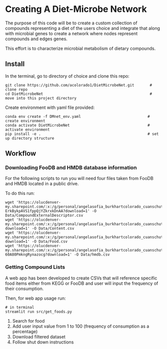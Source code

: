 # Creating A Diet-Microbe Network

The purpose of this code will be to create a custom collection of compounds representing a diet of the users choice and integrate that along with microbial genes to create a network where nodes represent compounds and edges genes.

This effort is to characterize microbial metabolism of dietary compounds.

## Install 

In the terminal, go to directory of choice and clone this repo:

```
git clone https://github.com/acolorado1/DietMicrobeNet.git       # clone repo
cd DietMicrobeNet                                                # move into this project directory 
```

Create environment with yaml file provided:

```
conda env create -f DMnet_env.yaml                              # create environment
conda activate DietMicrobeNet                                   # activate environment 
pip install -e .                                                # set up directory structure 
```

## Workflow 

### Downloading FooDB and HMDB database information

For the following scripts to run you will need four files taken from FooDB and HMDB located in a public drive. 

To do this run: 

```
wget 'https://olucdenver-my.sharepoint.com/:x:/g/personal/angelasofia_burkhartcolorado_cuanschutz_edu/ESXx7vpypQFOt4iVv6x-ErkBykpAVS1fppQjYZkrxkDnAA?download=1' -O Data/CompoundExternalDescriptor.csv
wget 'https://olucdenver-my.sharepoint.com/:x:/g/personal/angelasofia_burkhartcolorado_cuanschutz_edu/EYJUYQWmY9VDlYZIAXpzpvEBzhrnViFZQjrikXIla_aPPg?download=1' -O Data/Content.csv
wget 'https://olucdenver-my.sharepoint.com/:x:/g/personal/angelasofia_burkhartcolorado_cuanschutz_edu/EXyRAlYs1htNlcwz5T67BxQBGO7HfOjmfIBlkOydM0BIAw?download=1' -O Data/Food.csv
wget 'https://olucdenver-my.sharepoint.com/:x:/g/personal/angelasofia_burkhartcolorado_cuanschutz_edu/EbY2fD3JTcNLomKFqQhY5jABAXN-60A80PmkngRynazocg?download=1' -O Data/hmdb.csv
```

### Getting Compound Lists 

A web app has been developed to create CSVs that will reference specific food items either from KEGG or FooDB and user will input the frequency of their consumption. 

Then, for web app usage run: 

```
# in terminal
streamlit run src/get_foods.py
```
1. Search for food 
2. Add user input value from 1 to 100 (frequency of consumption as a percentage)
3. Download filtered dataset
4. Follow shut down instructions 
